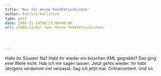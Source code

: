 ```yaml
---
title: 'Nur für meine Feedfetischisten'
author: Patrick Kollitsch
type: post
date: 2005-11-14T06:23:00+00:00
url: /2005/11/nur-fuer-meine-feedfetischisten/




---
```

Hallo ihr Süssen! Na? Habt ihr wieder ein bisschen XML gegrabbt? Das ging eine Weile nicht. Hab ich mir sagen lassen. Jetzt gehts wieder. Ihr habt übrigens verdammt viel verpasst. Sag ich jetzt mal. Onlinecontent. Und so.
